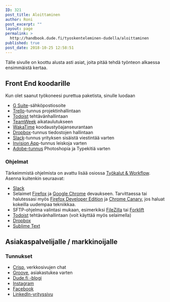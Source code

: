 ```yaml
---
ID: 321
post_title: Aloittaminen
author: Roni
post_excerpt: ""
layout: page
permalink: >
  http://handbook.dude.fi/tyoskenteleminen-dudella/aloittaminen
published: true
post_date: 2018-10-25 12:58:51
---
```

Tälle sivulle on koottu alusta asti asiat, joita pitää tehdä työnteon alkaessa ensimmäistä kertaa.

<h2>Front End koodarille</h2>

Kun olet saanut työkoneesi purettua paketista, sinulle luodaan

<ul>
<li><a href="https://gsuite.google.fi/intl/fi/">G Suite</a>-sähköpostiosoite</li>
<li><a href="https://trello.com">Trello</a>-tunnus projektinhallintaan</li>
<li><a href="https://todoist.com/">Todoist</a> tehtävänhallintaan</li>
<li><a href="https://teamweek.com">TeamWeek</a> aikataulutukseen</li>
<li><a href="https://wakatime.com">WakaTime</a> koodaustyöajanseurantaan</li>
<li><a href="https://dropbox.com/">Dropbox</a>-tunnus tiedostojen hallintaan</li>
<li><a href="https://slack.com/">Slack</a>-tunnus yrityksen sisäistä viestintää varten</li>
<li><a href="http://invisionapp.com">Invision App</a>-tunnus leiskoja varten</li>
<li><a href="https://www.adobe.com/fi">Adobe-tunnus</a> Photoshopia ja Typekitiä varten</li>
</ul>

<h3>Ohjelmat</h3>

Tärkeimmistä ohjelmista on avattu lisää osiossa <a href="https://handbook.dude.fi/tyoskenteleminen-dudella/tyokalut-workflow">Työkalut & Workflow</a>. Asenna kuitenkin seuraavat:

<ul>
<li><a href="https://slack.com/">Slack</a></li>
<li>Selaimet <a href="https://www.firefox.com">Firefox</a> ja <a href="https://www.google.com/chrome/">Google Chrome</a> devaukseen. Tarvittaessa tai halutessasi myös <a href="https://www.mozilla.org/en-US/firefox/developer/">Firefox Developer Edition</a> ja <a href="https://www.google.com/chrome/canary/">Chrome Canary</a>, jos haluat kokeilla uudempaa tekniikkaa.</li>
<li>SFTP-ohjelma valintasi mukaan, esimerkiksi <a href="https://filezilla-project.org/">FileZilla</a> tai <a href="https://binarynights.com/">Forklift</a></li>
<li><a href="https://todoist.com/">Todoist</a> tehtävänhallintaan (voit käyttää myös selaimella)</li>
<li><a href="https://dropbox.com/">Dropbox</a></li>
<li><a href="https://www.sublimetext.com">Sublime Text</a></li>
</ul>

<h2>Asiakaspalvelijalle / markkinoijalle</h2>

<h3>Tunnukset</h3>

<ul>
<li><a href="https://crisp.chat">Crisp</a>, verkkosivujen chat</a></li>
<li><a href="http://groovehq.com/">Groove</a>, asiakastukea varten</li>
<li><a href="http://dude.fi/blogi">Dude.fi -blogi</a>
<li><a href="https://instagram.com/digitoimistodude/">Instagram</a></li>
<li><a href="https://www.facebook.com/digitoimistodude/">Facebook</a></li>
<li><a href="https://www.linkedin.com/company/digitoimisto-dude-oy/">LinkedIn-yrityssivu</a></li>
</ul>
